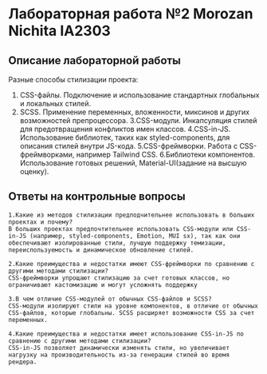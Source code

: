 
# Лабораторная работа №2 Morozan Nichita IA2303

## Описание лабораторной работы
  Разные способы стилизации проекта:  
1. CSS-файлы. Подключение и использование стандартных глобальных и локальных стилей.
2. SCSS. Применение переменных, вложенности, миксинов и других возможностей препроцессора.
3.CSS-модули. Инкапсуляция стилей для предотвращения конфликтов имен классов.
4.CSS-in-JS. Использование библиотек, таких как styled-components, для описания стилей внутри JS-кода.
5.CSS-фреймворки. Работа с CSS-фреймворками, например Tailwind CSS.
6.Библиотеки компонентов. Использование готовых решений, Material-UI(задание на высшую оценку).

## Ответы на контрольные вопросы
  
    1.Какие из методов стилизации предподчительнее использовать в больших проектах и почему?  
    В больших проектах предпочтительнее использовать CSS-модули или CSS-in-JS (например, styled-components, Emotion, MUI sx), так как они обеспечивают изолированные стили, лучшую поддержку темизации, переиспользуемость и динамическое обновление стилей.  
    
    2.Какие преимущества и недостатки имеют CSS-фреймворки по сравнению с другими методами стилизации?  
    CSS-фреймворки упрощают стилизацию за счет готовых классов, но ограничивают кастомизацию и могут усложнять поддержку  
    
    3.В чем отличие CSS-модулей от обычных CSS-файлов и SCSS?  
    CSS-модули изолируют стили на уровне компонентов, в отличие от обычных CSS-файлов, которые глобальны. SCSS расширяет возможности CSS за счет переменных.  
    
    4.Какие преимущества и недостатки имеет использование CSS-in-JS по сравнению с другими методами стилизации?  
    CSS-in-JS позволяет динамически изменять стили, но увеличивает нагрузку на производительность из-за генерации стилей во время рендера.  

